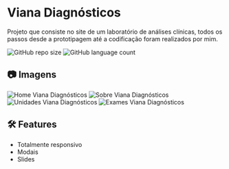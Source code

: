 # Viana Diagnósticos

Projeto que consiste no site de um laboratório de análises clínicas, todos os passos desde a prototipagem até a codificação foram realizados por mim.

![GitHub repo size](https://img.shields.io/github/repo-size/gabrielvianaz/viana-diagnosticos?style=for-the-badge)
![GitHub language count](https://img.shields.io/github/languages/count/gabrielvianaz/viana-diagnosticos?style=for-the-badge)

## 📷 Imagens

![Home Viana Diagnósticos](https://i.imgur.com/pwPf1XP.png)
![Sobre Viana Diagnósticos](https://i.imgur.com/sY0vxqy.png)
![Unidades Viana Diagnósticos](https://i.imgur.com/s7bo1qA.png)
![Exames Viana Diagnósticos](https://i.imgur.com/vwPJR5l.png)

## 🛠️ Features

- Totalmente responsivo
- Modais
- Slides

